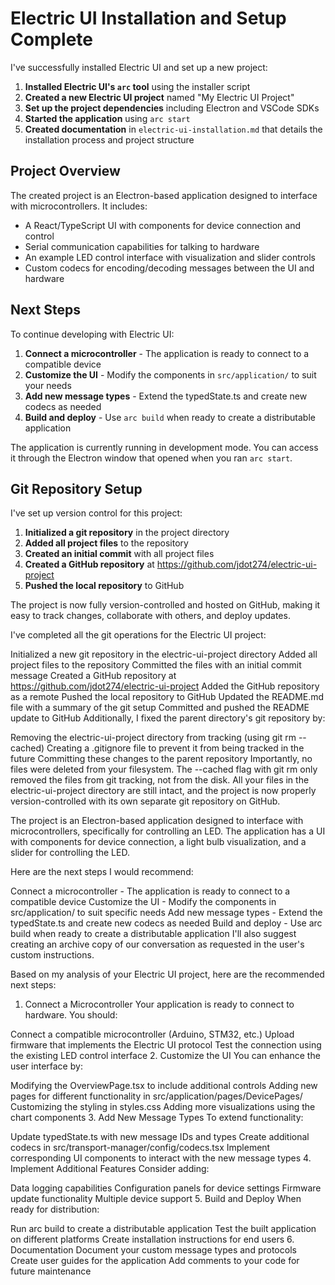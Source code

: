 # Electric UI Installation and Setup Complete

I've successfully installed Electric UI and set up a new project:

1. **Installed Electric UI's `arc` tool** using the installer script
2. **Created a new Electric UI project** named "My Electric UI Project"
3. **Set up the project dependencies** including Electron and VSCode SDKs
4. **Started the application** using `arc start`
5. **Created documentation** in `electric-ui-installation.md` that details the installation process and project structure

## Project Overview

The created project is an Electron-based application designed to interface with microcontrollers. It includes:

- A React/TypeScript UI with components for device connection and control
- Serial communication capabilities for talking to hardware
- An example LED control interface with visualization and slider controls
- Custom codecs for encoding/decoding messages between the UI and hardware

## Next Steps

To continue developing with Electric UI:

1. **Connect a microcontroller** - The application is ready to connect to a compatible device
2. **Customize the UI** - Modify the components in `src/application/` to suit your needs
3. **Add new message types** - Extend the typedState.ts and create new codecs as needed
4. **Build and deploy** - Use `arc build` when ready to create a distributable application

The application is currently running in development mode. You can access it through the Electron window that opened when you ran `arc start`.

## Git Repository Setup

I've set up version control for this project:

1. **Initialized a git repository** in the project directory
2. **Added all project files** to the repository
3. **Created an initial commit** with all project files
4. **Created a GitHub repository** at https://github.com/jdot274/electric-ui-project
5. **Pushed the local repository** to GitHub

The project is now fully version-controlled and hosted on GitHub, making it easy to track changes, collaborate with others, and deploy updates.

I've completed all the git operations for the Electric UI project:

Initialized a new git repository in the electric-ui-project directory
Added all project files to the repository
Committed the files with an initial commit message
Created a GitHub repository at https://github.com/jdot274/electric-ui-project
Added the GitHub repository as a remote
Pushed the local repository to GitHub
Updated the README.md file with a summary of the git setup
Committed and pushed the README update to GitHub
Additionally, I fixed the parent directory's git repository by:

Removing the electric-ui-project directory from tracking (using git rm --cached)
Creating a .gitignore file to prevent it from being tracked in the future
Committing these changes to the parent repository
Importantly, no files were deleted from your filesystem. The --cached flag with git rm only removed the files from git tracking, not from the disk. All your files in the electric-ui-project directory are still intact, and the project is now properly version-controlled with its own separate git repository on GitHub.



The project is an Electron-based application designed to interface with microcontrollers, specifically for controlling an LED. The application has a UI with components for device connection, a light bulb visualization, and a slider for controlling the LED.

Here are the next steps I would recommend:

Connect a microcontroller - The application is ready to connect to a compatible device
Customize the UI - Modify the components in src/application/ to suit specific needs
Add new message types - Extend the typedState.ts and create new codecs as needed
Build and deploy - Use arc build when ready to create a distributable application
I'll also suggest creating an archive copy of our conversation as requested in the user's custom instructions.

Based on my analysis of your Electric UI project, here are the recommended next steps:

1. Connect a Microcontroller
Your application is ready to connect to hardware. You should:

Connect a compatible microcontroller (Arduino, STM32, etc.)
Upload firmware that implements the Electric UI protocol
Test the connection using the existing LED control interface
2. Customize the UI
You can enhance the user interface by:

Modifying the OverviewPage.tsx to include additional controls
Adding new pages for different functionality in src/application/pages/DevicePages/
Customizing the styling in styles.css
Adding more visualizations using the chart components
3. Add New Message Types
To extend functionality:

Update typedState.ts with new message IDs and types
Create additional codecs in src/transport-manager/config/codecs.tsx
Implement corresponding UI components to interact with the new message types
4. Implement Additional Features
Consider adding:

Data logging capabilities
Configuration panels for device settings
Firmware update functionality
Multiple device support
5. Build and Deploy
When ready for distribution:

Run arc build to create a distributable application
Test the built application on different platforms
Create installation instructions for end users
6. Documentation
Document your custom message types and protocols
Create user guides for the application
Add comments to your code for future maintenance
